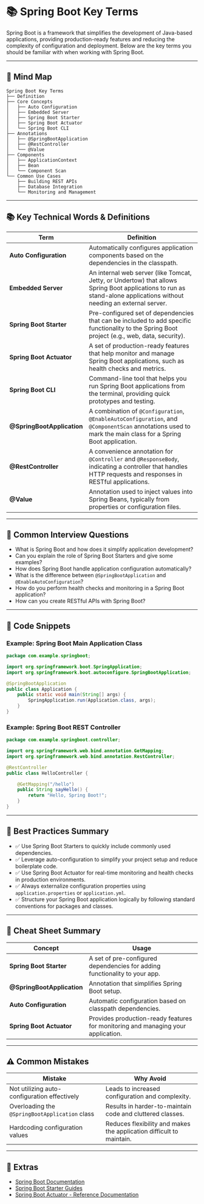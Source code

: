 # 📚 Spring Boot Key Terms

Spring Boot is a framework that simplifies the development of Java-based applications, providing production-ready features and reducing the complexity of configuration and deployment. Below are the key terms you should be familiar with when working with Spring Boot.

---

## 🧠 Mind Map

```
Spring Boot Key Terms
├── Definition
├── Core Concepts
│   ├── Auto Configuration
│   ├── Embedded Server
│   ├── Spring Boot Starter
│   ├── Spring Boot Actuator
│   └── Spring Boot CLI
├── Annotations
│   ├── @SpringBootApplication
│   ├── @RestController
│   └── @Value
├── Components
│   ├── ApplicationContext
│   ├── Bean
│   └── Component Scan
└── Common Use Cases
    ├── Building REST APIs
    ├── Database Integration
    └── Monitoring and Management
```

---

## 📚 Key Technical Words & Definitions

| Term | Definition |
|------|------------|
| **Auto Configuration** | Automatically configures application components based on the dependencies in the classpath. |
| **Embedded Server** | An internal web server (like Tomcat, Jetty, or Undertow) that allows Spring Boot applications to run as stand-alone applications without needing an external server. |
| **Spring Boot Starter** | Pre-configured set of dependencies that can be included to add specific functionality to the Spring Boot project (e.g., web, data, security). |
| **Spring Boot Actuator** | A set of production-ready features that help monitor and manage Spring Boot applications, such as health checks and metrics. |
| **Spring Boot CLI** | Command-line tool that helps you run Spring Boot applications from the terminal, providing quick prototypes and testing. |
| **@SpringBootApplication** | A combination of `@Configuration`, `@EnableAutoConfiguration`, and `@ComponentScan` annotations used to mark the main class for a Spring Boot application. |
| **@RestController** | A convenience annotation for `@Controller` and `@ResponseBody`, indicating a controller that handles HTTP requests and responses in RESTful applications. |
| **@Value** | Annotation used to inject values into Spring Beans, typically from properties or configuration files. |

---

## 🔎 Common Interview Questions

- What is Spring Boot and how does it simplify application development?
- Can you explain the role of Spring Boot Starters and give some examples?
- How does Spring Boot handle application configuration automatically?
- What is the difference between `@SpringBootApplication` and `@EnableAutoConfiguration`?
- How do you perform health checks and monitoring in a Spring Boot application?
- How can you create RESTful APIs with Spring Boot?

---

## 🧪 Code Snippets

### Example: Spring Boot Main Application Class

```java
package com.example.springboot;

import org.springframework.boot.SpringApplication;
import org.springframework.boot.autoconfigure.SpringBootApplication;

@SpringBootApplication
public class Application {
    public static void main(String[] args) {
        SpringApplication.run(Application.class, args);
    }
}
```

### Example: Spring Boot REST Controller

```java
package com.example.springboot.controller;

import org.springframework.web.bind.annotation.GetMapping;
import org.springframework.web.bind.annotation.RestController;

@RestController
public class HelloController {

    @GetMapping("/hello")
    public String sayHello() {
        return "Hello, Spring Boot!";
    }
}
```

---

## 🎯 Best Practices Summary

- ✅ Use Spring Boot Starters to quickly include commonly used dependencies.
- ✅ Leverage auto-configuration to simplify your project setup and reduce boilerplate code.
- ✅ Use Spring Boot Actuator for real-time monitoring and health checks in production environments.
- ✅ Always externalize configuration properties using `application.properties` or `application.yml`.
- ✅ Structure your Spring Boot application logically by following standard conventions for packages and classes.

---

## 📘 Cheat Sheet Summary

| Concept | Usage |
|---------|-------|
| **Spring Boot Starter** | A set of pre-configured dependencies for adding functionality to your app. |
| **@SpringBootApplication** | Annotation that simplifies Spring Boot setup. |
| **Auto Configuration** | Automatic configuration based on classpath dependencies. |
| **Spring Boot Actuator** | Provides production-ready features for monitoring and managing your application. |

---

## ⚠️ Common Mistakes

| Mistake | Why Avoid |
|---------|-----------|
| Not utilizing auto-configuration effectively | Leads to increased configuration and complexity. |
| Overloading the `@SpringBootApplication` class | Results in harder-to-maintain code and cluttered classes. |
| Hardcoding configuration values | Reduces flexibility and makes the application difficult to maintain. |

---

## 🔗 Extras

- [Spring Boot Documentation](https://docs.spring.io/spring-boot/docs/current/reference/html/)
- [Spring Boot Starter Guides](https://spring.io/guides)
- [Spring Boot Actuator - Reference Documentation](https://docs.spring.io/spring-boot/docs/current/reference/html/production-ready-features.html)
